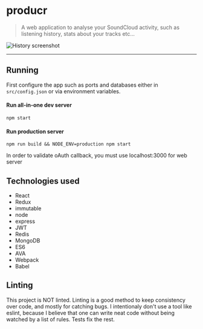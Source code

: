 producr
=======

> A web application to analyse your SoundCloud activity, such as listening history, stats about your tracks etc...

![History screenshot](https://raw.githubusercontent.com/pakokrew/producr/master/docs/screenhistory.png)

----------

## Running

First configure the app such as ports and databases either in `src/config.json` or via environment variables.

#### Run all-in-one dev server
`npm start`

#### Run production server
`npm run build && NODE_ENV=production npm start`

In order to validate oAuth callback, you must use localhost:3000 for web server

## Technologies used

- React
- Redux
- immutable
- node
- express
- JWT
- Redis
- MongoDB
- ES6
- AVA
- Webpack
- Babel

## Linting

This project is NOT linted. Linting is a good method to keep consistency over code, and mostly for catching bugs.
I intentionaly don't use a tool like eslint, because I believe that one can write neat code without being watched by a list of rules.
Tests fix the rest.

